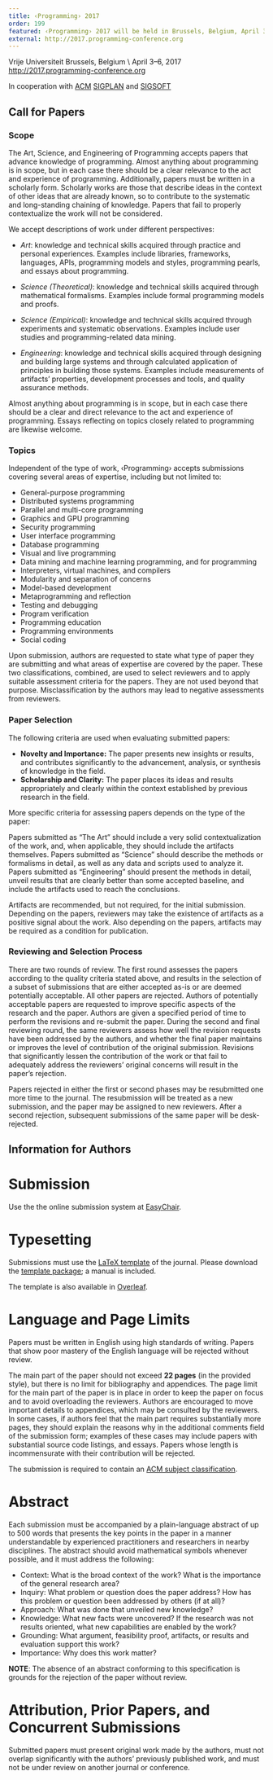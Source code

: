```yaml
---
title: ‹Programming› 2017
order: 199
featured: ‹Programming› 2017 will be held in Brussels, Belgium, April 3–6, 2017
external: http://2017.programming-conference.org
---
```


Vrije Universiteit Brussels, Belgium \\
April 3–6, 2017
<http://2017.programming-conference.org>

In cooperation with [ACM](http://www.acm.org/) [SIGPLAN](http://www.sigplan.org/) and [SIGSOFT](http://www.sigsoft.org/)

Call for Papers
----------------

### Scope

The Art, Science, and Engineering of Programming accepts papers that advance knowledge of programming. Almost anything about programming is in scope, but in each case there should be a clear relevance to the act and experience of programming. Additionally, papers must be written in a scholarly form. Scholarly works are those that describe ideas in the context of other ideas that are already known, so to contribute to the systematic and long-standing chaining of knowledge. Papers that fail to properly contextualize the work will not be considered.

We accept descriptions of work under different perspectives:

* _Art_: knowledge and technical skills acquired through practice and personal experiences. Examples include libraries, frameworks, languages, APIs, programming models and styles, programming pearls, and essays about programming.

* _Science (Theoretical)_: knowledge and technical skills acquired through mathematical formalisms. Examples include formal programming models and proofs.

* _Science (Empirical)_: knowledge and technical skills acquired through experiments and systematic observations. Examples include user studies and programming-related data mining.

* _Engineering_: knowledge and technical skills acquired through designing and building large systems and through calculated application of principles in building those systems. Examples include measurements of artifacts’ properties, development processes and tools, and quality assurance methods.

Almost anything about programming is in scope, but in each case there should be a clear and direct relevance to the act and experience of programming. Essays reflecting on topics closely related to programming are likewise welcome.

### Topics

Independent of the type of work, ‹Programming› accepts submissions covering several areas of expertise, including but not limited to:

* General-purpose programming
* Distributed systems programming
* Parallel and multi-core programming
* Graphics and GPU programming
* Security programming
* User interface programming
* Database programming
* Visual and live programming
* Data mining and machine learning programming, and for programming
* Interpreters, virtual machines, and compilers
* Modularity and separation of concerns
* Model-based development
* Metaprogramming and reflection
* Testing and debugging
* Program verification
* Programming education
* Programming environments
* Social coding

Upon submission, authors are requested to state what type of paper they are submitting and what areas of expertise are covered by the paper. These two classifications, combined, are used to select reviewers and to apply suitable assessment criteria for the papers. They are not used beyond that purpose. Misclassification by the authors may lead to negative assessments from reviewers. 

### Paper Selection

The following criteria are used when evaluating submitted papers:

* **Novelty and Importance:** The paper presents new insights or results, and contributes significantly to the advancement, analysis, or synthesis of knowledge in the field. 
* **Scholarship and Clarity:** The paper places its ideas and results appropriately and clearly within the context established by previous research in the field. 

More specific criteria for assessing papers depends on the type of the paper:

Papers submitted as “The Art” should include a very solid contextualization of the work, and, when applicable, they should include the artifacts themselves. 
Papers submitted as “Science” should describe the methods or formalisms in detail, as well as any data and scripts used to analyze it. 
Papers submitted as “Engineering” should present the methods in detail, unveil results that are clearly better than some accepted baseline, and include the artifacts used to reach the conclusions. 

Artifacts are recommended, but not required, for the initial submission. Depending on the papers, reviewers may take the existence of artifacts as a positive signal about the work. Also depending on the papers, artifacts may be required as a condition for publication.

### Reviewing and Selection Process

There are two rounds of review. The first round assesses the papers according to the quality criteria stated above, and results in the selection of a subset of submissions that are either accepted as-is or are deemed potentially acceptable. All other papers are rejected. Authors of potentially acceptable papers are requested to improve specific aspects of the research and the paper. Authors are given a specified period of time to perform the revisions and re-submit the paper. During the second and final reviewing round, the same reviewers assess how well the revision requests have been addressed by the authors, and whether the final paper maintains or improves the level of contribution of the original submission. Revisions that significantly lessen the contribution of the work or that fail to adequately address the reviewers’ original concerns will result in the paper’s rejection.

Papers rejected in either the first or second phases may be resubmitted one more time to the journal. The resubmission will be treated as a new submission, and the paper may be assigned to new reviewers. After a second rejection, subsequent submissions of the same paper will be desk-rejected.

Information for Authors
-----------------------

# Submission 
Use the the online submission system at [EasyChair][submit]. 

# Typesetting

Submissions must use the [LaTeX template][latex template] of the journal. Please download the [template package][template package]; a manual is included.

The template is also available in [Overleaf][overleaf].

# Language and Page Limits

Papers must be written in English using high standards of writing. Papers that show poor mastery of the English language will be rejected without review.

The main part of the paper should not exceed **22 pages** (in the provided style), but there is no limit for bibliography and appendices. The page limit for the main part of the paper is in place in order to keep the paper on focus and to avoid overloading the reviewers. Authors are encouraged to move important details to appendices, which may be consulted by the reviewers. In some cases, if authors feel that the main part requires substantially more pages, they should explain the reasons why in the additional comments field of the submission form; examples of these cases may include papers with substantial source code listings, and essays. Papers whose length is incommensurate with their contribution will be rejected.

The submission is required to contain an [ACM subject classification][ccs].

# Abstract

Each submission must be accompanied by a plain-language abstract of up to 500 words that presents the key points in the paper in a manner understandable by experienced practitioners and researchers in nearby disciplines. The abstract should avoid mathematical symbols whenever possible, and it must address the following:

- Context: What is the broad context of the work? What is the importance of the general research area? 
- Inquiry: What problem or question does the paper address? How has this problem or question been addressed by others (if at all)? 
- Approach: What was done that unveiled new knowledge? 
- Knowledge: What new facts were uncovered? If the research was not results oriented, what new capabilities are enabled by the work? 
- Grounding: What argument, feasibility proof, artifacts, or results and evaluation support this work? 
- Importance: Why does this work matter? 

**NOTE**: The absence of an abstract conforming to this specification is grounds for the rejection of the paper without review.

# Attribution, Prior Papers, and Concurrent Submissions

Submitted papers must present original work made by the authors, must not overlap significantly with the authors’ previously published work, and must not be under review on another journal or conference.

[submit]: https://easychair.org/conferences/?conf=programming2017
[ccs]: https://dl.acm.org/ccs/ccs.cfm
[latex template]: https://github.com/programming-journal/programming/releases
[template package]: https://github.com/programming-journal/programming/releases/download/v1.1/programming-template_v1.1.zip
[overleaf]: https://www.overleaf.com/articles/programming/kzcgbdsnnyyt
